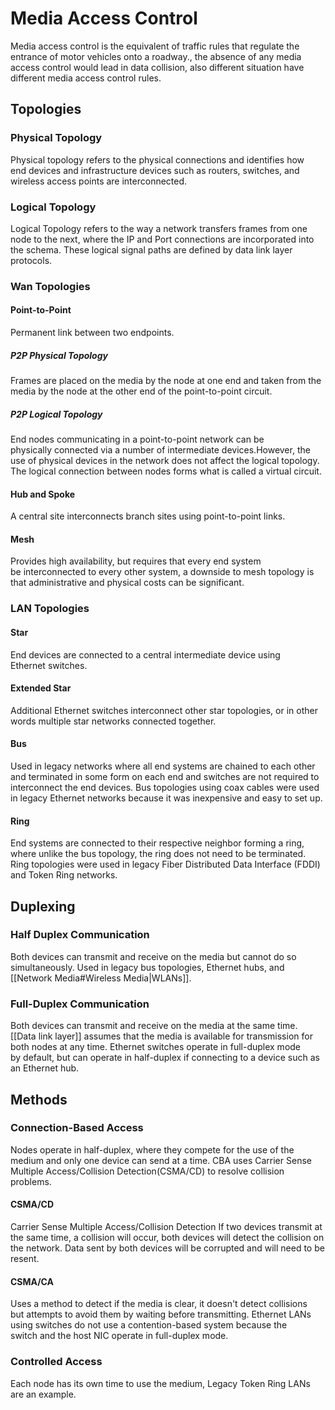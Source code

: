 # Media Access Control
Media access control is the equivalent of traffic rules that regulate the entrance of motor vehicles onto a roadway., the absence of any media access control would lead in data collision, also different situation have different media access control rules.

## Topologies
### Physical Topology
Physical topology refers to the physical connections and identifies how end devices and infrastructure devices such as routers, switches, and wireless access points are interconnected.

### Logical Topology
Logical Topology refers to the way a network transfers frames from one node to the next, where the IP and Port connections are incorporated into the schema. These logical signal paths are defined by data link layer protocols.

### Wan Topologies
#### Point-to-Point 
Permanent link between two endpoints. 
##### P2P Physical Topology
Frames are placed on the media by the node at one end and taken from the media by the node at the other end of the point-to-point circuit. 
##### P2P Logical Topology
End nodes communicating in a point-to-point network can be physically connected via a number of intermediate devices.However, the use of physical devices in the network does not affect the logical topology. The logical connection between nodes forms what is called a virtual circuit.
#### Hub and Spoke
A central site interconnects branch sites using point-to-point links.
#### Mesh
Provides high availability, but requires that every end system be interconnected to every other system, a downside to mesh topology is that administrative and physical costs can be significant.

### LAN Topologies
#### Star
End devices are connected to a central intermediate device using Ethernet switches.
#### Extended Star
Additional Ethernet switches interconnect other star topologies, or in other words multiple star networks connected together.
#### Bus
Used in legacy networks where all end systems are chained to each other and terminated in some form on each end and switches are not required to interconnect the end devices. Bus topologies using coax cables were used in legacy Ethernet networks because it was inexpensive and easy to set up.
#### Ring
End systems are connected to their respective neighbor forming a ring, where unlike the bus topology, the ring does not need to be terminated. Ring topologies were used in legacy Fiber Distributed Data Interface (FDDI) and Token Ring networks.


## Duplexing
### Half Duplex Communication
 Both devices can transmit and receive on the media but cannot do so simultaneously. Used in legacy bus topologies, Ethernet hubs, and [[Network Media#Wireless Media|WLANs]].
### Full-Duplex Communication
Both devices can transmit and receive on the media at the same time. [[Data link layer]] assumes that the media is available for transmission for both nodes at any time. Ethernet switches operate in full-duplex mode by default, but can operate in half-duplex if connecting to a device such as an Ethernet hub.

## Methods
### Connection-Based Access
Nodes operate in half-duplex, where they compete for the use of the medium and only one device can send at a time. CBA uses Carrier Sense Multiple Access/Collision Detection(CSMA/CD) to resolve collision problems. 
#### CSMA/CD
Carrier Sense Multiple Access/Collision Detection If two devices transmit at the same time, a collision will occur, both devices will detect the collision on the network. Data sent by both devices will be corrupted and will need to be resent.
#### CSMA/CA
Uses a method to detect if the media is clear, it doesn't detect collisions but attempts to avoid them by waiting before transmitting. Ethernet LANs using switches do not use a contention-based system because the switch and the host NIC operate in full-duplex mode.
### Controlled Access
Each node has its own time to use the medium, Legacy Token Ring LANs are an example.

